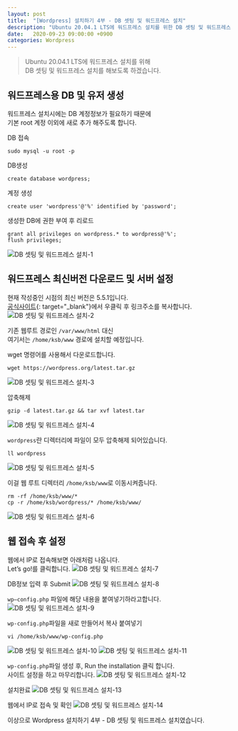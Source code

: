```yaml
---
layout: post
title:  "[Wordpress] 설치하기 4부 - DB 셋팅 및 워드프레스 설치"
description: "Ubuntu 20.04.1 LTS에 워드프레스 설치를 위한 DB 셋팅 및 워드프레스 설치"
date:   2020-09-23 09:00:00 +0900
categories: Wordpress
---
```

>Ubuntu 20.04.1 LTS에 워드프레스 설치를 위해  
>DB 셋팅 및 워드프레스 설치를 해보도록 하겠습니다.

## 워드프레스용 DB 및 유저 생성

워드프레스 설치시에는 DB 계정정보가 필요하기 때문에  
기본 root 계정 이외에 새로 추가 해주도록 합니다.

DB 접속
```
sudo mysql -u root -p
```

DB생성
```
create database wordpress;
```

계정 생성
```
create user 'wordpress'@'%' identified by 'password';
```

생성한 DB에 권한 부여 후 리로드
```
grant all privileges on wordpress.* to wordpress@'%';
flush privileges;
```

![DB 셋팅 및 워드프레스 설치-1](/assets/images/2020-09-23/db-setting-and-wordpress-installation-1.png)

## 워드프레스 최신버전 다운로드 및 서버 설정
현재 작성중인 시점의 최신 버전은 5.5.1입니다.  
[공식사이트](https://wordpress.org/download/){: target="_blank"}에서 우클릭 후 링크주소를 복사합니다.
![DB 셋팅 및 워드프레스 설치-2](/assets/images/2020-09-23/db-setting-and-wordpress-installation-2.png)

기존 웹루트 경로인 `/var/www/html` 대신  
여기서는 `/home/ksb/www` 경로에 설치할 예정입니다.

wget 명령어를 사용해서 다운로드합니다.
```
wget https://wordpress.org/latest.tar.gz
```
![DB 셋팅 및 워드프레스 설치-3](/assets/images/2020-09-23/db-setting-and-wordpress-installation-3.png)


압축해제
```
gzip -d latest.tar.gz && tar xvf latest.tar
```
![DB 셋팅 및 워드프레스 설치-4](/assets/images/2020-09-23/db-setting-and-wordpress-installation-4.png)

`wordpress`란 디렉터리에 파일이 모두 압축해제 되어있습니다.
```
ll wordpress
```
![DB 셋팅 및 워드프레스 설치-5](/assets/images/2020-09-23/db-setting-and-wordpress-installation-5.png)

이걸 웹 루트 디렉터리 `/home/ksb/www`로 이동시켜줍니다.
```
rm -rf /home/ksb/www/*
cp -r /home/ksb/wordpress/* /home/ksb/www/
```
![DB 셋팅 및 워드프레스 설치-6](/assets/images/2020-09-23/db-setting-and-wordpress-installation-6.png)

## 웹 접속 후 설정
웹에서 IP로 접속해보면 아래처럼 나옵니다.  
Let’s go!를 클릭합니다.
![DB 셋팅 및 워드프레스 설치-7](/assets/images/2020-09-23/db-setting-and-wordpress-installation-7.png)

 DB정보 입력 후 Submit
![DB 셋팅 및 워드프레스 설치-8](/assets/images/2020-09-23/db-setting-and-wordpress-installation-8.png)

`wp–config.php` 파일에 해당 내용을 붙여넣기하라고합니다.
![DB 셋팅 및 워드프레스 설치-9](/assets/images/2020-09-23/db-setting-and-wordpress-installation-9.png)


`wp-config.php`파일을 새로 만들어서 복사 붙여넣기
```
vi /home/ksb/www/wp-config.php
```


![DB 셋팅 및 워드프레스 설치-10](/assets/images/2020-09-23/db-setting-and-wordpress-installation-10.png)
![DB 셋팅 및 워드프레스 설치-11](/assets/images/2020-09-23/db-setting-and-wordpress-installation-11.png)

`wp-config.php`파일 생성 후, Run the installation 클릭 합니다.  
사이트 설정을 하고 마무리합니다.
![DB 셋팅 및 워드프레스 설치-12](/assets/images/2020-09-23/db-setting-and-wordpress-installation-12.png)

설치완료
![DB 셋팅 및 워드프레스 설치-13](/assets/images/2020-09-23/db-setting-and-wordpress-installation-13.png)

웹에서 IP로 접속 및 확인
![DB 셋팅 및 워드프레스 설치-14](/assets/images/2020-09-23/db-setting-and-wordpress-installation-14.png)

이상으로 Wordpress 설치하기 4부 - DB 셋팅 및 워드프레스 설치였습니다.
